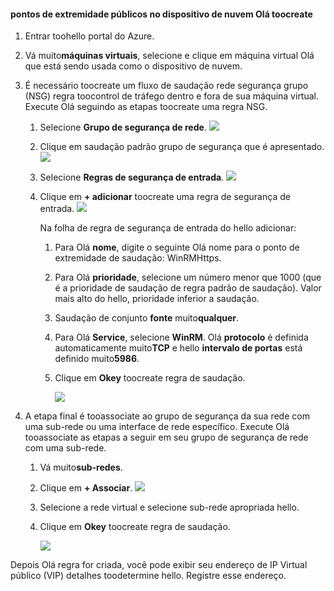 #### <a name="toocreate-public-endpoints-on-hello-cloud-appliance"></a>pontos de extremidade públicos no dispositivo de nuvem Olá toocreate

1. Entrar toohello portal do Azure.
2. Vá muito**máquinas virtuais**, selecione e clique em máquina virtual Olá que está sendo usada como o dispositivo de nuvem.
    
3. É necessário toocreate um fluxo de saudação rede segurança grupo (NSG) regra toocontrol de tráfego dentro e fora de sua máquina virtual. Execute Olá seguindo as etapas toocreate uma regra NSG.
    1. Selecione **Grupo de segurança de rede**.
        ![](./media/storsimple-8000-create-public-endpoints-cloud-appliance/sca-create-public-endpt1.png)

    2. Clique em saudação padrão grupo de segurança que é apresentado.
        ![](./media/storsimple-8000-create-public-endpoints-cloud-appliance/sca-create-public-endpt2.png)

    3. Selecione **Regras de segurança de entrada**.
        ![](./media/storsimple-8000-create-public-endpoints-cloud-appliance/sca-create-public-endpt3.png)

    4. Clique em **+ adicionar** toocreate uma regra de segurança de entrada.
        ![](./media/storsimple-8000-create-public-endpoints-cloud-appliance/sca-create-public-endpt4.png)

        Na folha de regra de segurança de entrada do hello adicionar:

        1. Para Olá **nome**, digite o seguinte Olá nome para o ponto de extremidade de saudação: WinRMHttps.
        
        2. Para Olá **prioridade**, selecione um número menor que 1000 (que é a prioridade de saudação de regra padrão de saudação). Valor mais alto do hello, prioridade inferior a saudação.

        3. Saudação de conjunto **fonte** muito**qualquer**.

        4. Para Olá **Service**, selecione **WinRM**. Olá **protocolo** é definida automaticamente muito**TCP** e hello **intervalo de portas** está definido muito**5986**.

        5. Clique em **Okey** toocreate regra de saudação.

            ![](./media/storsimple-8000-create-public-endpoints-cloud-appliance/sca-create-public-endpt5.png)

4. A etapa final é tooassociate ao grupo de segurança da sua rede com uma sub-rede ou uma interface de rede específico. Execute Olá tooassociate as etapas a seguir em seu grupo de segurança de rede com uma sub-rede.
    1. Vá muito**sub-redes**.
    2. Clique em **+ Associar**.
        ![](./media/storsimple-8000-create-public-endpoints-cloud-appliance/sca-create-public-endpt7.png)

    3. Selecione a rede virtual e selecione sub-rede apropriada hello.
    4. Clique em **Okey** toocreate regra de saudação.

        ![](./media/storsimple-8000-create-public-endpoints-cloud-appliance/sca-create-public-endpt11.png)

Depois Olá regra for criada, você pode exibir seu endereço de IP Virtual público (VIP) detalhes toodetermine hello. Registre esse endereço.


